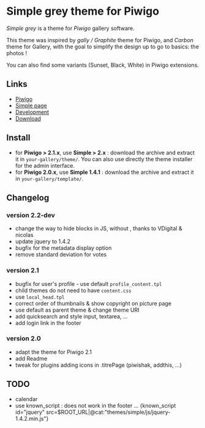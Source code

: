 Simple grey theme for Piwigo
============================

*Simple grey* is a theme for *Piwigo* gallery software.

This theme was inspired by *gally / Graphite* theme for Piwigo, and *Carbon*
theme for Gallery, with the goal to simplify the design up to go to basics:
the photos !

You can also find some variants (Sunset, Black, White) in Piwigo extensions.

Links
-----

* [Piwigo](http://piwigo.org/)
* [Simple page](http://saimon.org/blog/pages/Theme-Simple-Grey-Piwigo)
* [Development](http://bitbucket.org/saimon/simple-piwigo/)
* [Download](http://fr.piwigo.org/ext/extension_view.php?eid=308)

Install
-------

* for **Piwigo > 2.1.x**, use **Simple > 2.x** : download the archive and
  extract it in ``your-gallery/theme/``. You can also use directly the theme
  installer for the admin interface.
* for **Piwigo 2.0.x**, use **Simple 1.4.1** : download the archive and
  extract it in ``your-gallery/template/``.

Changelog
---------

### version 2.2-dev

* change the way to hide blocks in JS, without <noscript>, thanks to VDigital
  & nicolas
* update jquery to 1.4.2
* bugfix for the metadata display option
* remove standard deviation for votes

### version 2.1

- bugfix for user's profile - use default `profile_content.tpl`
- child themes do not need to have `content.css`
- use `local_head.tpl`
- correct order of thumbnails & show copyright on picture page
- use default as parent theme & change theme URI
- add quicksearch and style input, textarea, ...
- add login link in the footer

### version 2.0

- adapt the theme for Piwigo 2.1
- add Readme
- tweak for plugins adding icons in .titrePage (piwishak, addthis, ...)

TODO
----

* calendar
* use known_script : does not work in the footer ...
  {known_script id="jquery" src=$ROOT_URL|@cat:"themes/simple/js/jquery-1.4.2.min.js"}

